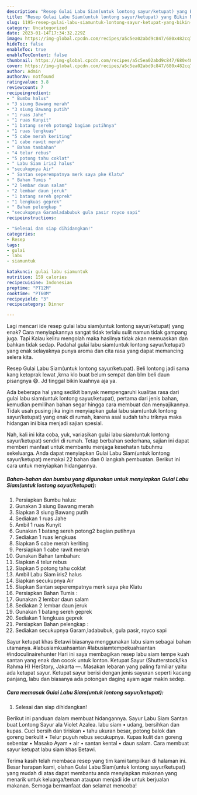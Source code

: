 ```yaml
---
description: "Resep Gulai Labu Siam(untuk lontong sayur/ketupat) yang Bikin Ngiler, Buat Buka Puasa}"
title: "Resep Gulai Labu Siam(untuk lontong sayur/ketupat) yang Bikin Ngiler, Buat Buka Puasa}"
slug: 1195-resep-gulai-labu-siamuntuk-lontong-sayur-ketupat-yang-bikin-ngiler-buat-buka-puasa
category: Uncategorized
date: 2023-01-14T17:34:32.229Z
image: https://img-global.cpcdn.com/recipes/a5c5ea02abd9c847/680x482cq70/gulai-labu-siamuntuk-lontong-sayurketupat-foto-resep-utama.jpg
hideToc: false
enableToc: true
enableTocContent: false
thumbnail: https://img-global.cpcdn.com/recipes/a5c5ea02abd9c847/680x482cq70/gulai-labu-siamuntuk-lontong-sayurketupat-foto-resep-utama.jpg
cover: https://img-global.cpcdn.com/recipes/a5c5ea02abd9c847/680x482cq70/gulai-labu-siamuntuk-lontong-sayurketupat-foto-resep-utama.jpg
author: Admin
authorAv: notfound
ratingvalue: 3.8
reviewcount: 7
recipeingredient:
- " Bumbu halus"
- "3 siung Bawang merah"
- "3 siung Bawang putih"
- "1 ruas Jahe"
- "1 ruas Kunyit"
- "1 batang sereh potong2 bagian putihnya"
- "1 ruas lengkuas"
- "5 cabe merah keriting"
- "1 cabe rawit merah"
- " Bahan tambahan"
- "4 telur rebus"
- "5 potong tahu coklat"
- " Labu Siam iris2 halus"
- "secukupnya Air"
- " Santan seperempatnya merk saya pke Klatu"
- " Bahan Tumis "
- "2 lembar daun salam"
- "2 lembar daun jeruk"
- "1 batang sereh geprek"
- "1 lengkuas geprek"
- " Bahan pelengkap "
- "secukupnya Garamladabubuk gula pasir royco sapi"
recipeinstructions:

- "Selesai dan siap dihidangkan!"
categories:
- Resep
tags:
- gulai
- labu
- siamuntuk

katakunci: gulai labu siamuntuk 
nutrition: 159 calories
recipecuisine: Indonesian
preptime: "PT12M"
cooktime: "PT60M"
recipeyield: "3"
recipecategory: Dinner

---
```



Lagi mencari ide resep gulai labu siam(untuk lontong sayur/ketupat) yang enak? Cara menyiapkannya sangat tidak terlalu sulit namun tidak gampang juga. Tapi Kalau keliru mengolah maka hasilnya tidak akan memuaskan dan bahkan tidak sedap. Padahal gulai labu siam(untuk lontong sayur/ketupat) yang enak selayaknya punya aroma dan cita rasa yang dapat memancing selera kita.


Resep Gulai Labu Siam(untuk lontong sayur/ketupat). Beli lontong jadi sama kang ketoprak lewat ,krna klo buat belum sempat dan blm beli daun pisangnya 😅. Jd tinggal bikin kuahnya aja ya.

Ada beberapa hal yang sedikit banyak mempengaruhi kualitas rasa dari gulai labu siam(untuk lontong sayur/ketupat), pertama dari jenis bahan, kemudian pemilihan bahan segar hingga cara membuat dan menyajikannya. Tidak usah pusing jika ingin menyiapkan gulai labu siam(untuk lontong sayur/ketupat) yang enak di rumah, karena asal sudah tahu triknya maka hidangan ini bisa menjadi sajian spesial.


Nah, kali ini kita coba, yuk, variasikan gulai labu siam(untuk lontong sayur/ketupat) sendiri di rumah. Tetap berbahan sederhana, sajian ini dapat memberi manfaat untuk membantu menjaga kesehatan tubuhmu sekeluarga. Anda dapat menyiapkan Gulai Labu Siam(untuk lontong sayur/ketupat) memakai 22 bahan dan 0 langkah pembuatan. Berikut ini cara untuk menyiapkan hidangannya.

<!--inarticleads1-->

##### Bahan-bahan dan bumbu yang digunakan untuk menyiapkan Gulai Labu Siam(untuk lontong sayur/ketupat):

1. Persiapkan  Bumbu halus:
1. Gunakan 3 siung Bawang merah
1. Siapkan 3 siung Bawang putih
1. Sediakan 1 ruas Jahe
1. Ambil 1 ruas Kunyit
1. Gunakan 1 batang sereh potong2 bagian putihnya
1. Sediakan 1 ruas lengkuas
1. Siapkan 5 cabe merah keriting
1. Persiapkan 1 cabe rawit merah
1. Gunakan  Bahan tambahan:
1. Siapkan 4 telur rebus
1. Siapkan 5 potong tahu coklat
1. Ambil  Labu Siam iris2 halus
1. Siapkan secukupnya Air
1. Siapkan  Santan seperempatnya merk saya pke Klatu
1. Persiapkan  Bahan Tumis :
1. Gunakan 2 lembar daun salam
1. Sediakan 2 lembar daun jeruk
1. Gunakan 1 batang sereh geprek
1. Sediakan 1 lengkuas geprek
1. Persiapkan  Bahan pelengkap :
1. Sediakan secukupnya Garam,ladabubuk, gula pasir, royco sapi


Sayur ketupat khas Betawi biasanya menggunakan labu siam sebagai bahan utamanya. #labusiamkuahsantan #labusiamtempekuahsantan #indoculinairehunter Hari ini saya membagikan resep labu siam tempe kuah santan yang enak dan cocok untuk lonton. Ketupat Sayur (Shutterstock/Ika Rahma H) HerStory, Jakarta —. Masakan lebaran yang paling familiar yaitu ada ketupat sayur. Ketupat sayur berisi dengan jenis sayuran seperti kacang panjang, labu dan biasanya ada potongan daging ayam agar makin sedep. 

<!--inarticleads2-->

##### Cara memasak Gulai Labu Siam(untuk lontong sayur/ketupat):


1. Selesai dan siap dihidangkan!

Berikut ini panduan dalam membuat hidangannya. Sayur Labu Siam Santan buat Lontong Sayur ala Violet Azalea. labu siam • udang, bersihkan dan kupas. Cuci bersih dan tiriskan • tahu ukuran besar, potong balok dan goreng berkulit • Telur puyuh rebus secukupnya. Kupas kulit dan goreng sebentar • Masako Ayam • air • santan kental • daun salam. Cara membuat sayur ketupat labu siam khas Betawi. 

Terima kasih telah membaca resep yang tim kami tampilkan di halaman ini. Besar harapan kami, olahan Gulai Labu Siam(untuk lontong sayur/ketupat) yang mudah di atas dapat membantu anda menyiapkan makanan yang menarik untuk keluarga/teman ataupun menjadi ide untuk berjualan makanan. Semoga bermanfaat dan selamat mencoba!
